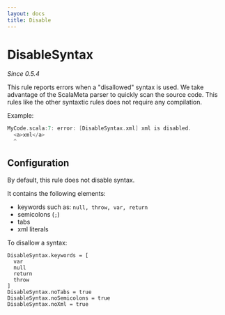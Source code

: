 ```yaml
---
layout: docs
title: Disable
---
```


# DisableSyntax

_Since 0.5.4_

This rule reports errors when a "disallowed" syntax is used. We take advantage of the ScalaMeta parser to quickly
scan the source code. This rules like the other syntaxtic rules does not require any compilation.

Example:

```scala
MyCode.scala:7: error: [DisableSyntax.xml] xml is disabled.
  <a>xml</a>
  ^
```

## Configuration

By default, this rule does not disable syntax.

It contains the following elements:

* keywords such as: `null, throw, var, return`
* semicolons (`;`)
* tabs
* xml literals

To disallow a syntax:

```
DisableSyntax.keywords = [
  var
  null
  return
  throw
]
DisableSyntax.noTabs = true
DisableSyntax.noSemicolons = true
DisableSyntax.noXml = true
```
